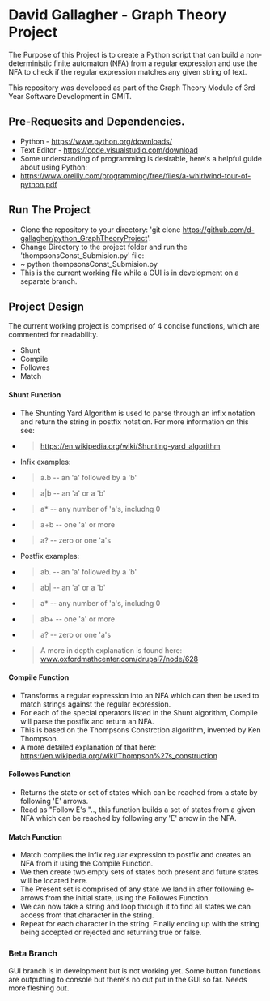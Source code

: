 # David Gallagher - Graph Theory Project

The Purpose of this Project is to create a Python script that can build a non-deterministic finite automaton (NFA) from a regular expression and use the NFA to check if the regular expression matches any given string of text.

This repository was developed as part of the Graph Theory Module of 3rd Year Software Development in GMIT.

## Pre-Requesits and Dependencies.
* Python - https://www.python.org/downloads/
* Text Editor - https://code.visualstudio.com/download
* Some understanding of programming is desirable, here's a helpful guide about using Python:
* https://www.oreilly.com/programming/free/files/a-whirlwind-tour-of-python.pdf

## Run The Project
* Clone the repository to your directory: 'git clone https://github.com/d-gallagher/python_GraphTheoryProject'. 
* Change Directory to the project folder and run the 'thompsonsConst_Submision.py' file: 
* ~ python thompsonsConst_Submision.py
* This is the current working file while a GUI is in development on a separate branch.

## Project Design
The current working project is comprised of 4 concise functions, which are commented for readability.
* Shunt
* Compile
* Followes
* Match

#### Shunt Function
* The Shunting Yard Algorithm is used to parse through an infix notation and return the string in postfix notation. For more information on this see: 
* > https://en.wikipedia.org/wiki/Shunting-yard_algorithm
* Infix examples:
* >  a.b  -- an 'a' followed by a 'b'
* >  a|b  -- an 'a' or a 'b'
* >  a*   -- any number of 'a's, includng 0
* >  a+b  -- one 'a' or more 
* >  a?   -- zero or one 'a's
* Postfix examples:
* >  ab. -- an 'a' followed by a 'b'
* >  ab| -- an 'a' or a 'b'
* >  a*  -- any number of 'a's, includng 0
* >  ab+ -- one 'a' or more 
* >  a?  -- zero or one 'a's
* > A more in depth explanation is found here: www.oxfordmathcenter.com/drupal7/node/628

#### Compile Function
* Transforms a regular expression into an NFA which can then be used to match strings against the regular expression.
* For each of the special operators listed in the Shunt algorithm, Compile will parse the postfix and return an NFA.
* This is based on the Thompsons Constrction algorithm, invented by Ken Thompson.
* A more detailed explanation of that here: https://en.wikipedia.org/wiki/Thompson%27s_construction

#### Followes Function
* Returns the state or set of states which can be reached from a state by following 'E' arrows.
* Read as "Follow E's ".., this function builds a set of states from a given NFA which can be reached by following any 'E' arrow in the NFA.

#### Match Function
* Match compiles the infix regular expression to postfix and creates an NFA from it using the Compile Function.
* We then create two empty sets of states both present and future states will be located here.
* The Present set is comprised of any state we land in after following e-arrows from the initial state, using the Followes Function.
* We can now take a string and loop through it to find all states we can access from that character in the string.
* Repeat for each character in the string. Finally ending up with the string being accepted or rejected and returning true or false.

### Beta Branch
GUI branch is in development but is not working yet. Some button functions are outputting to console but there's no out put in the GUI so far. Needs more fleshing out.

